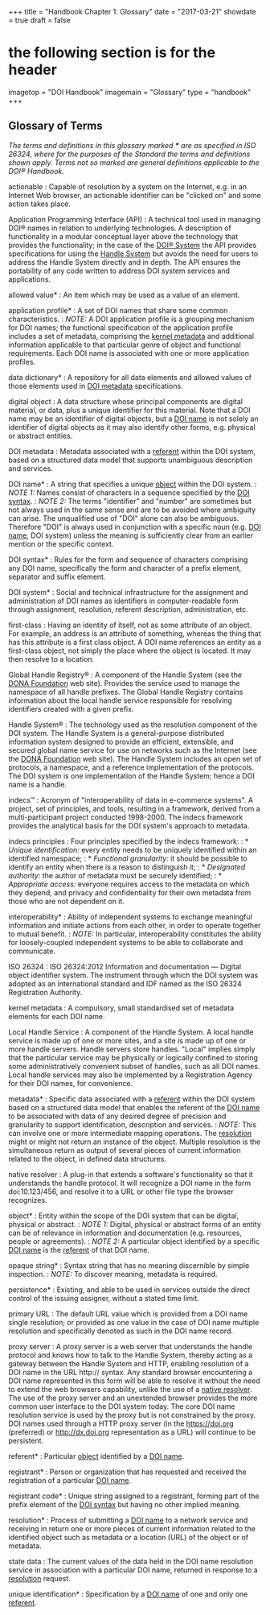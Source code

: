 +++
title = "Handbook Chapter 1: Glossary"
date = "2017-03-21"
showdate = true
draft = false
# the following section is for the header
imagetop = "DOI Handbook"
imagemain = "Glossary"
type = "handbook"
+++

Glossary of Terms
-----------------

_The terms and definitions in this glossary marked **\*** are as specified in ISO 26324, where for the purposes of the Standard the terms and definitions shown apply. Terms not so marked are general definitions applicable to the DOI® Handbook._


<a name="actionable "></a>actionable 
: Capable of resolution by a system on the Internet, e.g. in an Internet Web browser, an actionable identifier can be "clicked on" and some action takes place. 

<a name="api"></a>Application Programming Interface (API)
: A technical tool used in managing DOI® names in relation to underlying technologies. A description of functionality in a modular conceptual layer above the technology that provides the functionality; in the case of the [DOI® System](#dois) the API provides specifications for using the [Handle System](http://www.handle.net/) but avoids the need for users to address the Handle System directly and in depth. The API ensures the portability of any code written to address DOI system services and applications.

<a name="allowed_value"></a>allowed value\*
: An item which may be used as a value of an element.

<a name="application_profile"></a>application profile\*
: <a name="A set of DOI names that share some common characteristics."></a>A set of DOI names that share some common characteristics.
: _NOTE:_ A DOI application profile is a grouping mechanism for DOI names; the functional specification of the application profile includes a set of metadata, comprising the [kernel metadata](#kernel_metadata) and additional information applicable to that particular genre of object and functional requirements. Each DOI name is associated with one or more application profiles.

<a name="data_dictionary"></a>data dictionary\*
: A repository for all data elements and allowed values of those elements used in [DOI metadata](#doi_metadata) specifications.

<a name="digital_object"></a>digital object
: A data structure whose principal components are digital material, or data, plus a unique identifier for this material. Note that a DOI name may be an identifier of digital objects, but a [DOI name](#doi_name) is not solely an identifier of digital objects as it may also identify other forms, e.g. physical or abstract entities.

<a name="doi_metadata"></a>DOI metadata
: Metadata associated with a [referent](#referent) within the DOI system, based on a structured data model that supports unambiguous description and services.

<a name="doi_name"></a>DOI name\*
: A string that specifies a unique [object](#object) within the DOI system.
: _NOTE 1:_ Names consist of characters in a sequence specified by the [DOI syntax](#doi_syntax).
: _NOTE 2:_ The terms "identifier" and "number" are sometimes but not always used in the same sense and are to be avoided where ambiguity can arise. The unqualified use of "DOI" alone can also be ambiguous. Therefore "DOI" is always used in conjunction with a specific noun (e.g. [DOI name](#doi_name), DOI system) unless the meaning is sufficiently clear from an earlier mention or the specific context.

<a name="doi_syntax"></a>DOI syntax\*
: Rules for the form and sequence of characters comprising any DOI name, specifically the form and character of a prefix element, separator and suffix element.

<a name="doi_system"></a>DOI system\*
: Social and technical infrastructure for the assignment and administration of DOI names as identifiers in computer-readable form through assignment, resolution, referent description, administration, etc.

<a name="first_class"></a>first-class
: Having an identity of itself, not as some attribute of an object. For example, an address is an attribute of something, whereas the thing that has this attribute is a first class object. A DOI name references an entity as a first-class object, not simply the place where the object is located. It may then resolve to a location.

<a name="global_handle_registry"></a>Global Handle Registry®
: A component of the Handle System (see the [DONA Foundation](http://www.dona.net) web site). Provides the service used to manage the namespace of all handle prefixes. The Global Handle Registry contains information about the local handle service responsible for resolving identifiers created with a given prefix.

<a name="handle_system"></a>Handle System®
: The technology used as the resolution component of the DOI system. The Handle System is a general-purpose distributed information system designed to provide an efficient, extensible, and secured global name service for use on networks such as the Internet (see the [DONA Foundation](http://www.dona.net) web site). The Handle System includes an open set of protocols, a namespace, and a reference implementation of the protocols. The DOI system is one implementation of the Handle System; hence a DOI name is a handle.

<a name="indecs™"></a>indecs™
: Acronym of "interoperability of data in e-commerce systems". A project, set of principles, and tools, resulting in a framework, derived from a multi-participant project conducted 1998-2000. The indecs framework provides the analytical basis for the DOI system's approach to metadata.

<a name="indec_ principles"></a>indecs principles
: Four principles specified by the indecs framework:
: *   _Unique identification:_ every entity needs to be uniquely identified within an identified namespace;
: *   _Functional granularity:_ it should be possible to identify an entity when there is a reason to distinguish it;
: *   _Designated authority:_ the author of metadata must be securely identified;
: *   _Appropriate access:_ everyone requires access to the metadata on which they depend, and privacy and confidentiality for their own metadata from those who are not dependent on it.

<a name="interoperability"></a>interoperability\*
: Ability of independent systems to exchange meaningful information and initiate actions from each other, in order to operate together to mutual benefit.
: _NOTE:_ In particular, interoperability constitutes the ability for loosely-coupled independent systems to be able to collaborate and communicate.

<a name="iso_26324"></a>ISO 26324
: ISO 26324:2012 Information and documentation — Digital object identifier system. The instrument through which the DOI system was adopted as an international standard and IDF named as the ISO 26324 Registration Authority.

<a name="kernel_metadata"></a>kernel metadata
: A compulsory, small standardised set of metadata elements for each DOI name.

<a name="local_handle_service"></a>Local Handle Service
: A component of the Handle System. A local handle service is made up of one or more sites, and a site is made up of one or more handle servers. Handle servers store handles. "Local" implies simply that the particular service may be physically or logically confined to storing some administratively convenient subset of handles, such as all DOI names. Local handle services may also be implemented by a Registration Agency for their DOI names, for convenience.

<a name="metadata"></a>metadata\*
: Specific data associated with a [referent](#referent) within the DOI system based on a structured data model that enables the referent of the [DOI name](#doi_name) to be associated with data of any desired degree of precision and granularity to support identification, description and services.
: _NOTE:_ This can involve one or more intermediate mapping operations. The [resolution](#resolution) might or might not return an instance of the object. Multiple resolution is the simultaneous return as output of several pieces of current information related to the object, in defined data structures.

<a name="native_resolver"></a>native resolver
: A plug-in that extends a software's functionality so that it understands the handle protocol. It will recognize a DOI name in the form doi:10.123/456, and resolve it to a URL or other file type the browser recognizes.

<a name="object"></a>object\*
: Entity within the scope of the DOI system that can be digital, physical or abstract.
: _NOTE 1:_ Digital, physical or abstract forms of an entity can be of relevance in information and documentation (e.g. resources, people or agreements).
: _NOTE 2:_ A particular object identified by a specific [DOI name](#doi_name) is the [referent](#referent) of that DOI name.

<a name="opaque_string"></a>opaque string\*
: Syntax string that has no meaning discernible by simple inspection.
: _NOTE:_ To discover meaning, metadata is required.

<a name="persistence"></a>persistence\*
: Existing, and able to be used in services outside the direct control of the issuing assigner, without a stated time limit.

<a name="primary_url"></a>primary URL
: The default URL value which is provided from a DOI name single resolution; or provided as one value in the case of DOI name multiple resolution and specifically denoted as such in the DOI name record.

<a name="proxy_server"></a>proxy server
: A proxy server is a web server that understands the handle protocol and knows how to talk to the Handle System, thereby acting as a gateway between the Handle System and HTTP, enabling resolution of a DOI name in the URL http:// syntax. Any standard browser encountering a DOI name represented in this form will be able to resolve it without the need to extend the web browsers capability, unlike the use of a [native resolver](#native_resolver). The use of the proxy server and an unextended browser provides the more common user interface to the DOI system today. The core DOI name resolution service is used by the proxy but is not constrained by the proxy. DOI names used through a HTTP proxy server (in the https://doi.org (preferred) or http://dx.doi.org representation as a URL) will continue to be persistent.

<a name="referent"></a>referent\*
: Particular [object](#object) identified by a [DOI name](#doi_name).

<a name="registrant"></a>registrant\*
: Person or organization that has requested and received the registration of a particular [DOI name](#doi_name).

<a name="registrant_code"></a>registrant code\*
: Unique string assigned to a registrant, forming part of the prefix element of the [DOI syntax](#doi_syntax) but having no other implied meaning.

<a name="resolution"></a>resolution\*
: Process of submitting a [DOI name](#doi_name) to a network service and receiving in return one or more pieces of current information related to the identified object such as metadata or a location (URL) of the object or of metadata.

<a name="state_data"></a>state data
: The current values of the data held in the DOI name resolution service in association with a particular DOI name, returned in response to a [resolution](#resolution) request.

<a name="unique_identification"></a>unique identification\*
: Specification by a [DOI name](#doi_name) of one and only one [referent](#referent).